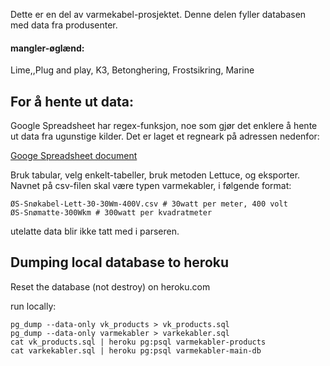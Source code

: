 Dette er en del av varmekabel-prosjektet. Denne delen fyller databasen med data fra produsenter.


#### mangler-øglænd:

Lime,,Plug and play, K3, Betonghering, Frostsikring, Marine


## For å hente ut data:

Google Spreadsheet har regex-funksjon, noe som gjør det enklere å hente ut data fra ugunstige kilder. Det er laget et regneark på adressen nedenfor:

[Googe Spreadsheet document](https://docs.google.com/spreadsheets/d/1j4J6n0836Zhil9D4LMsfyUJ5iwtncNsf4T8eDcrwc0A/edit#gid=0)

Bruk tabular, velg enkelt-tabeller, bruk metoden Lettuce, og eksporter. Navnet på csv-filen skal være typen varmekabler, i følgende format:
 ```
 ØS-Snøkabel-Lett-30-30Wm-400V.csv # 30watt per meter, 400 volt
 ØS-Snømatte-300Wkm # 300watt per kvadratmeter

 ```


 utelatte data blir ikke tatt med i parseren.

## Dumping local database to heroku

Reset the database (not destroy) on heroku.com

run locally:
```
pg_dump --data-only vk_products > vk_products.sql
pg_dump --data-only varmekabler > varkekabler.sql
cat vk_products.sql | heroku pg:psql varmekabler-products
cat varkekabler.sql | heroku pg:psql varmekabler-main-db
```
